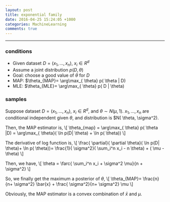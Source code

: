 ```yaml
---
layout: post
title: exponential family 
date: 2016-04-25 15:24:05 +1000 
categories: MachineLearning
comments: true
---
```


----------

### conditions ###
- Given dataset $D=(x_1,...,x_n)$, $x_i \in R^d$
- Assume a joint distribution $p(D, \theta)$
- Goal: choose a good value of $\theta$ for $D$
- MAP: $\theta_{MAP}= \arg\max_{ \theta} p( \theta | D)
- MLE: $\theta_{MLE}= \arg\max_{ \theta} p( D | \theta)

### samples ###
Suppose dataset $D=(x_1,...,x_n)$, $x_i \in R^d$, and $\theta \sim N( \mu,1)$. $x_1,...,x_n$ are conditional independent given $\theta$, and distribution is $N( \theta, \sigma^2).

Then, the MAP estimator is,
\\[
\theta_{map} = \arg\max_{ \theta} p( \theta |D) = \arg\max_{ \theta}( \ln p(D| \theta) + \ln p( \theta)) 
\\]

The derivative of log function is,
\\[
\frac{ \partial}{ \partial \theta}( \ln p(D| \theta)+ \ln p( \theta))= \frac{1}{ \sigma^2}( \sum_i^n x_i - n \theta) + ( \mu - \theta)
\\]

Then, we have,
\\[
\theta = \farc{ \sum_i^n x_i + \sigma^2 \mu}{n + \sigma^2}
\\]

So, we finally get the maximum a posterior of $\theta$,
\\[
\theta_{MAP}= \frac{n}{n+ \sigma^2} \bar{x} + \frac{ \sigma^2}{n+ \sigma^2} \mu
\\]

Obviously, the MAP estimator is a convex combination of $\bar{x}$ and $\mu$.